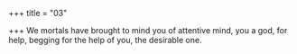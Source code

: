 +++
title = "03"

+++
We mortals have brought to mind you of attentive mind, you a god, for help, begging for the help of you, the desirable one.